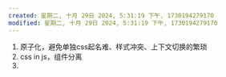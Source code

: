 ```yaml
---
created: 星期二, 十月 29日 2024, 5:31:19 下午, 1730194279170
modified: 星期二, 十月 29日 2024, 5:31:19 下午, 1730194279170
---
```



1. 原子化，避免单独css起名难、样式冲突、上下文切换的繁琐
2. css in js，组件分离
3. 